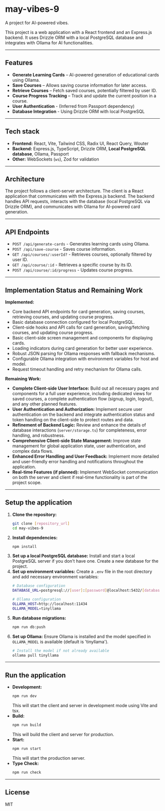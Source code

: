 # may-vibes-9
A project for AI-powered vibes.

This project is a web application with a React frontend and an Express.js backend. It uses Drizzle ORM with a local PostgreSQL database and integrates with Ollama for AI functionalities.

---

## Features

- **Generate Learning Cards** – AI-powered generation of educational cards using Ollama.
- **Save Courses** – Allows saving course information for later access.
- **Retrieve Courses** – Fetch saved courses, potentially filtered by user ID.
- **Course Progress Tracking** – Track and update the current position in a course.
- **User Authentication** - (Inferred from Passport dependency)
- **Database Integration** - Using Drizzle ORM with local PostgreSQL

---

## Tech stack

- **Frontend:** React, Vite, Tailwind CSS, Radix UI, React Query, Wouter
- **Backend:** Express.js, TypeScript, Drizzle ORM, **Local PostgreSQL database**, Ollama, Passport
- **Other:** WebSockets (`ws`), Zod for validation

---

## Architecture
The project follows a client-server architecture. The client is a React application that communicates with the Express.js backend. The backend handles API requests, interacts with the database (local PostgreSQL via Drizzle ORM), and communicates with Ollama for AI-powered card generation.

---

## API Endpoints
- `POST /api/generate-cards` - Generates learning cards using Ollama.
- `POST /api/save-course` - Saves course information.
- `GET /api/courses/:userId?` - Retrieves courses, optionally filtered by user ID.
- `GET /api/course/:id` - Retrieves a specific course by its ID.
- `POST /api/course/:id/progress` - Updates course progress.

---

## Implementation Status and Remaining Work

**Implemented:**
- Core backend API endpoints for card generation, saving courses, retrieving courses, and updating course progress.
- Basic database connection configured for local PostgreSQL.
- Client-side hooks and API calls for card generation, saving/fetching courses, and updating course progress.
- Basic client-side screen management and components for displaying cards.
- Loading indicators during card generation for better user experience.
- Robust JSON parsing for Ollama responses with fallback mechanisms.
- Configurable Ollama integration with environment variables for host and model.
- Request timeout handling and retry mechanism for Ollama calls.

**Remaining Work:**
- **Complete Client-side User Interface:** Build out all necessary pages and components for a full user experience, including dedicated views for saved courses, a complete authentication flow (signup, login, logout), and any other planned features.
- **User Authentication and Authorization:** Implement secure user authentication on the backend and integrate authentication status and token handling on the client-side to protect routes and data.
- **Refinement of Backend Logic:** Review and enhance the details of database interactions (`server/storage.ts`) for completeness, error handling, and robustness.
- **Comprehensive Client-side State Management:** Improve state management for global application state, user authentication, and complex data flows.
- **Enhanced Error Handling and User Feedback:** Implement more detailed and user-friendly error handling and notifications throughout the application.
- **Real-time Features (if planned):** Implement WebSocket communication on both the server and client if real-time functionality is part of the project scope.

---

## Setup the application

1.  **Clone the repository:**
    ```bash
    git clone [repository_url]
    cd may-vibes-9
    ```
2.  **Install dependencies:**
    ```bash
    npm install
    ```
3.  **Set up a local PostgreSQL database:**
    Install and start a local PostgreSQL server if you don't have one. Create a new database for the project.
4.  **Set up environment variables:**
    Create a `.env` file in the root directory and add necessary environment variables:
    ```bash
    # Database configuration
    DATABASE_URL=postgresql://[user]:[password]@localhost:5432/[database_name]
    
    # Ollama configuration
    OLLAMA_HOST=http://localhost:11434
    OLLAMA_MODEL=tinyllama
    ```
5.  **Run database migrations:**
    ```bash
    npm run db:push
    ```
6.  **Set up Ollama:**
    Ensure Ollama is installed and the model specified in `OLLAMA_MODEL` is available (default is 'tinyllama').
    ```bash
    # Install the model if not already available
    ollama pull tinyllama
    ```

---

## Run the application

-   **Development:**
    ```bash
    npm run dev
    ```
    This will start the client and server in development mode using Vite and tsx.
-   **Build:**
    ```bash
    npm run build
    ```
    This will build the client and server for production.
-   **Start:**
    ```bash
    npm run start
    ```
    This will start the production server.
-   **Type Check:**
    ```bash
    npm run check
    ```

---

## License
MIT

